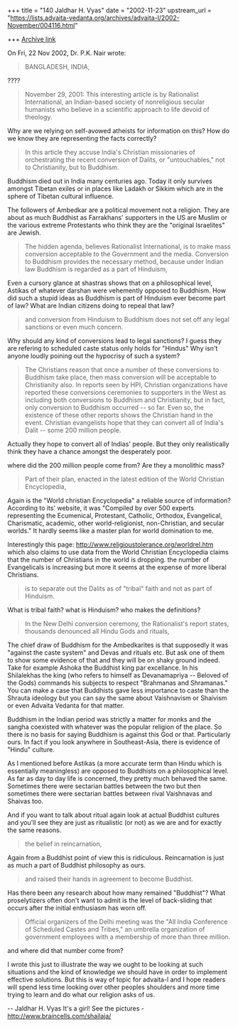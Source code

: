 +++
title = "140 Jaldhar H. Vyas"
date = "2002-11-23"
upstream_url = "https://lists.advaita-vedanta.org/archives/advaita-l/2002-November/004116.html"

+++
[Archive link](https://lists.advaita-vedanta.org/archives/advaita-l/2002-November/004116.html)

On Fri, 22 Nov 2002, Dr. P.K. Nair wrote:

>
> BANGLADESH, INDIA,

????

> November 29, 2001: This interesting article is by
> Rationalist International, an Indian-based society of nonreligious secular
> humanists who believe in a scientific approach to life devoid of theology.

Why are we relying on self-avowed atheists for information on this?  How
do we know they are representing the facts correctly?

> In this article they accuse India's Christian missionaries of orchestrating
> the recent conversion of Dalits, or "untouchables," not to Christianity, but
> to Buddhism.

Buddhism died out in India many centuries ago.  Today it only survives
amongst Tibetan exiles or in places like Ladakh or Sikkim which are in the
sphere of Tibetan cultural influence.

The followers of Ambedkar are a political movement not a religion.
They are about as much Buddhist as Farrakhans' supporters in the US are
Muslim or the various extreme Protestants who think they are the "original
Israelites" are Jewish.

> The hidden agenda, believes Rationalist International, is to
> make mass conversion acceptable to the Government and the media. Conversion
> to Buddhism provides the necessary method, because under Indian law Buddhism
> is regarded as a part of Hinduism,

Even a cursory glance at shastras shows that on a philosophical level,
Astikas of whatever darshan were vehemently opposed to Buddhism.  How did
such a stupid ideas as Buddhism is part of Hinduism ever become part of
law?  What are Indian citizens doing to repeal that law?

> and conversion from Hinduism to Buddhism
> does not set off any legal sanctions or even much concern.

Why should any kind of conversions lead to legal sanctions?  I guess they
are refering to scheduled caste status only holds for "Hindus"  Why isn't
anyone loudly poining out the hypocrisy of such a system?

> The Christians
> reason that once a number of these conversions to Buddhism take place, then
> mass conversion will be acceptable to Christianity also. In reports seen by
> HPI, Christian organizations have reported these conversions ceremonies to
> supporters in the West as including both conversions to Buddhism and
> Christianity, but in fact, only conversion to Buddhism occurred -- so far.
> Even so, the existence of these other reports shows the Christian hand in
> the event. Christian evangelists hope that they can convert all of India's
> Dalit -- some 200 million people.

Actually they hope to convert all of Indias' people.  But they only
realistically think they have a chance amongst the desperately poor.

where did the 200 million people come from?  Are they a monolithic mass?

>  Part of their plan, enacted in the latest
> edition of the World Christian Encyclopedia,

Again is the "World christian Encyclopedia" a reliable source of
information?  According to its' website, it was "Compiled by over 500
experts representing the Ecumenical, Protestant, Catholic, Orthodox,
Evangelical, Charismatic, academic, other world-religionist,
non-Christian, and secular worlds."  It hardly seems like a master plan
for world domination to me.

Interestingly this page: http://www.religioustolerance.org/worldrel.htm
which also claims to use data from the World Christian Encyclopedia claims
that the number of Christians in the world is dropping.  the number of
Evangelicals is increasing but more it seems at the expense of more
liberal Christians.

> is to separate out the Dalits
> as of "tribal" faith and not as part of Hinduism.

What is tribal faith?  what is Hinduism?  who makes the definitions?

> In the New Delhi
> conversion ceremony, the Rationalist's report states, thousands denounced
> all Hindu Gods and rituals,

The chief draw of Buddhism for the Ambedkarites is that supposedly it was
"against the caste system" and Devas and rituals etc.  But ask one of them
to show some evidence of that and they will be on shaky ground indeed.
Take for example Ashoka the Buddhist king par excellance.  In his
Shilalekhas the king (who refers to himself as Devanamapriya -- Beloved of
the Gods) commands his subjects to respect "Brahmanas and Shramanas."  You
can make a case that Buddhists gave less importance to caste than the
Shrauta ideology but you can say the same about Vaishnavism or Shaivism or
even Advaita Vedanta for that matter.

Buddhism in the Indian period was strictly a matter for monks and the
sangha coexisted with whatever was the popular religion of the place.  So
there is no basis for saying Buddhism is against this God or that.
Particularly ours.  In fact if you look anywhere in Southeast-Asia, there
is evidence of "Hindu"  culture.

As I mentioned before Astikas (a more accurate term than Hindu which is
essentially meaningless) are opposed to Buddhists on a philosophical
level.  As far as day to day life is concerned, they pretty much behaved
the same.  Sometimes there were sectarian battles between the two but then
sometimes there were sectarian battles between rival Vaishnavas and
Shaivas too.

And if you want to talk about ritual again look at actual Buddhist
cultures and you'll see they are just as ritualistic (or not) as we are
and for exactly the same reasons.

> the belief in reincarnation,

Again from a Buddhist point of view this is ridiculous.  Reincarnation is
just as much a part of Buddhist philosophy as ours.

> and raised their hands in agreement to become Buddhist.

Has there been any research about how many remained "Buddhist"?  What
proselytizers often don't want to admit is the level of back-sliding that
occurs after the initial enthusiasm has worn off.

> Official organizers of the Delhi
> meeting was the "All India Conference of Scheduled Castes and Tribes," an
> umbrella organization of government employees with a membership of more than
> three million.

and where did that number come from?

I wrote this just to illustrate the way we ought to be looking at such
situations and the kind of knowledge we should have in order to implement
effective solutions.  But this is way of topic for advaita-l and I hope
readers will spend less time looking over other peoples shoulders and more
time trying to learn and do what our religion asks of us.

--
Jaldhar H. Vyas <jaldhar at braincells.com>
It's a girl! See the pictures - http://www.braincells.com/shailaja/

